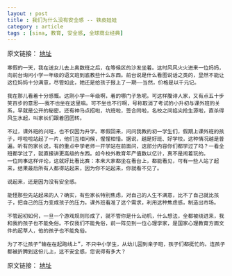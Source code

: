 ```yaml
---
layout : post
title : 我们为什么没有安全感 -- 铁皮娃娃
category : article
tags : [sina, 教育, 安全感, 全球商业经典]
---
```


原文链接： [地址](http://blog.sina.com.cn/s/blog_4a9e2b8601010qsf.html)
	
	寒假的一天，我在送女儿去上奥数班之后，在等候区的沙发坐着。这时风风火火进来一位妈妈，向前台询问小学一年级的语文班到底教些什么东西。前台说是什么看图说话之类的，显然不能让这位妈妈十分满意，尽管如此，她还是给孩子报上了一期——当然，价格是以千元记。
	
	我在那儿看着十分感慨。这刚小学一年级啊，着的哪门子急呢。可这样腹诽人家，又有点五十步笑百步的意思——我不也坐在这里嘛。可不坐也不行啊，号称取消了考试的小升初与课外班的关系，早就是公开的秘密。还有神马点招啦，坑班啦，签合同啦，名校之间掐尖抢生源啦，直杀得风生水起，叫家长们跟着团团转。

	不过，课外班的兴旺，也不仅因为升学。寒假回来，问问我教的初一学生们，假期上课外班的孩子，呼啦啦站起了一片，他们互相问候，惺惺相惜。据说，越是好班、好学校，这种情况越是普遍。听有的家长说，有的重点中学老师一开学站在前面问，这部分内容你们都学过了吗？一看全班都学过了，就直接讲更高级的东西。如今校外教育年产值数以亿计，真不是闹着玩的。
	一位同事这样评论，这就好比看比赛：本来大家都坐在看台上，都能看见，可有一些人站了起来，结果最后所有人都得站起来，因为你不站起来，你就看不见了。

	说起来，还是因为没有安全感。
	
	能怪那些先站起来的人？确实，有些家长特别焦虑，对自己的人生不满意，比不了自己就比孩子，把自己的压力变成孩子的压力。课外班看准了这个需求，利用这种焦虑感，制造出市场。

	不管起初如何，一旦一个游戏规则形成了，就不管你是什么动机，什么想法，全都被绕进来，我和我的孩子也不能免俗。不仅我们不能免俗，前一阵见到一位心理学家，是国家心理教育方面文件的起草人，他的孩子也不能免俗。
	
	为了不让孩子“输在在起跑线上”，不只中小学生，从幼儿园到亲子班，孩子们都挺忙的。连孩子都被折腾到这份儿上，这不安全感，您说得有多大？

原文链接： [地址](http://blog.sina.com.cn/s/blog_4a9e2b8601010qsf.html)